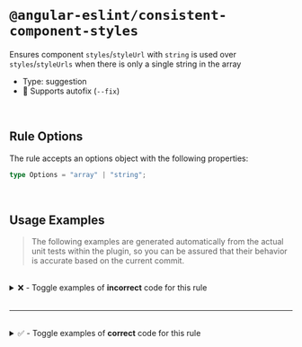 <!--

  DO NOT EDIT.

  This markdown file was autogenerated using a mixture of the following files as the source of truth for its data:
  - ../../src/rules/consistent-component-styles.ts
  - ../../tests/rules/consistent-component-styles/cases.ts

  In order to update this file, it is therefore those files which need to be updated, as well as potentially the generator script:
  - ../../../../tools/scripts/generate-rule-docs.ts

-->

<br>

# `@angular-eslint/consistent-component-styles`

Ensures component `styles`/`styleUrl` with `string` is used over `styles`/`styleUrls` when there is only a single string in the array

- Type: suggestion
- 🔧 Supports autofix (`--fix`)

<br>

## Rule Options

The rule accepts an options object with the following properties:

```ts
type Options = "array" | "string";

```

<br>

## Usage Examples

> The following examples are generated automatically from the actual unit tests within the plugin, so you can be assured that their behavior is accurate based on the current commit.

<br>

<details>
<summary>❌ - Toggle examples of <strong>incorrect</strong> code for this rule</summary>

<br>

#### Default Config

```json
{
  "rules": {
    "@angular-eslint/consistent-component-styles": [
      "error"
    ]
  }
}
```

<br>

#### ❌ Invalid Code

```ts
@Component({
  styles: [':host { display: block; }']
          ~~~~~~~~~~~~~~~~~~~~~~~~~~~~~
})
class Test {}
```

<br>

---

<br>

#### Default Config

```json
{
  "rules": {
    "@angular-eslint/consistent-component-styles": [
      "error"
    ]
  }
}
```

<br>

#### ❌ Invalid Code

```ts
@Component({
  standalone: true,
  imports: [MatButtonModule],
  styles: [':host { display: block; }'],
          ~~~~~~~~~~~~~~~~~~~~~~~~~~~~~
  providers: []
})
class Test {}
```

<br>

---

<br>

#### Default Config

```json
{
  "rules": {
    "@angular-eslint/consistent-component-styles": [
      "error"
    ]
  }
}
```

<br>

#### ❌ Invalid Code

```ts
@Component({
  styleUrls: ['./test.component.css']
  ~~~~~~~~~~~~~~~~~~~~~~~~~~~~~~~~~~~
})
class Test {}
```

<br>

---

<br>

#### Default Config

```json
{
  "rules": {
    "@angular-eslint/consistent-component-styles": [
      "error"
    ]
  }
}
```

<br>

#### ❌ Invalid Code

```ts
@Component({
  standalone: true,
  imports: [MatButtonModule],
  styleUrls: ['./test.component.css'],
  ~~~~~~~~~~~~~~~~~~~~~~~~~~~~~~~~~~~
  providers: []
})
class Test {}
```

<br>

---

<br>

#### Default Config

```json
{
  "rules": {
    "@angular-eslint/consistent-component-styles": [
      "error"
    ]
  }
}
```

<br>

#### ❌ Invalid Code

```ts
const type = 'block';
@Component({
  styles: [`:host\t{ display: ${type}; }`]
          ~~~~~~~~~~~~~~~~~~~~~~~~~~~~~~~~
})
class Test {}
```

<br>

---

<br>

#### Default Config

```json
{
  "rules": {
    "@angular-eslint/consistent-component-styles": [
      "error"
    ]
  }
}
```

<br>

#### ❌ Invalid Code

```ts
@Component({
  styles: [':host\t{ display: block; }']
          ~~~~~~~~~~~~~~~~~~~~~~~~~~~~~~
})
class Test {}
```

<br>

---

<br>

#### Default Config

```json
{
  "rules": {
    "@angular-eslint/consistent-component-styles": [
      "error"
    ]
  }
}
```

<br>

#### ❌ Invalid Code

```ts
@Component({
  styles: [':host{ display: block; }']
          ~~~~~~~~~~~~~~~~~~~~~~~~~~~~
})
class Test {}
```

<br>

---

<br>

#### Default Config

```json
{
  "rules": {
    "@angular-eslint/consistent-component-styles": [
      "error"
    ]
  }
}
```

<br>

#### ❌ Invalid Code

```ts
@Component({
  styles: [":host{ display: block; }"]
          ~~~~~~~~~~~~~~~~~~~~~~~~~~~~
})
class Test {}
```

<br>

---

<br>

#### Default Config

```json
{
  "rules": {
    "@angular-eslint/consistent-component-styles": [
      "error"
    ]
  }
}
```

<br>

#### ❌ Invalid Code

```ts
@Component({
  styles: [`:host{ display: block; }`]
          ~~~~~~~~~~~~~~~~~~~~~~~~~~~~
})
class Test {}
```

<br>

---

<br>

#### Default Config

```json
{
  "rules": {
    "@angular-eslint/consistent-component-styles": [
      "error"
    ]
  }
}
```

<br>

#### ❌ Invalid Code

```ts
@Component({
  styleUrls: [`./test.component.css`]
  ~~~~~~~~~~~~~~~~~~~~~~~~~~~~~~~~~~~
})
class Test {}
```

<br>

---

<br>

#### Custom Config

```json
{
  "rules": {
    "@angular-eslint/consistent-component-styles": [
      "error",
      "string"
    ]
  }
}
```

<br>

#### ❌ Invalid Code

```ts
@Component({
  styles: [':host { display: block; }']
          ~~~~~~~~~~~~~~~~~~~~~~~~~~~~~
})
class Test {}
```

<br>

---

<br>

#### Custom Config

```json
{
  "rules": {
    "@angular-eslint/consistent-component-styles": [
      "error",
      "string"
    ]
  }
}
```

<br>

#### ❌ Invalid Code

```ts
@Component({
  styleUrls: ['./test.component.css']
  ~~~~~~~~~~~~~~~~~~~~~~~~~~~~~~~~~~~
})
class Test {}
```

<br>

---

<br>

#### Custom Config

```json
{
  "rules": {
    "@angular-eslint/consistent-component-styles": [
      "error",
      "array"
    ]
  }
}
```

<br>

#### ❌ Invalid Code

```ts
@Component({
  styles: ':host { display: block; }'
          ~~~~~~~~~~~~~~~~~~~~~~~~~~~
})
class Test {}
```

<br>

---

<br>

#### Custom Config

```json
{
  "rules": {
    "@angular-eslint/consistent-component-styles": [
      "error",
      "array"
    ]
  }
}
```

<br>

#### ❌ Invalid Code

```ts
@Component({
  standalone: true,
  imports: [MatButtonModule],
  styles: ':host { display: block; }',
          ~~~~~~~~~~~~~~~~~~~~~~~~~~~
  providers: []
})
class Test {}
```

<br>

---

<br>

#### Custom Config

```json
{
  "rules": {
    "@angular-eslint/consistent-component-styles": [
      "error",
      "array"
    ]
  }
}
```

<br>

#### ❌ Invalid Code

```ts
@Component({
  styleUrl: './test.component.css',
  ~~~~~~~~~~~~~~~~~~~~~~~~~~~~~~~~
})
class Test {}
```

<br>

---

<br>

#### Custom Config

```json
{
  "rules": {
    "@angular-eslint/consistent-component-styles": [
      "error",
      "array"
    ]
  }
}
```

<br>

#### ❌ Invalid Code

```ts
const type = 'block';
@Component({
  styles: `:host\t{ display: ${type}; }`
          ~~~~~~~~~~~~~~~~~~~~~~~~~~~~~~
})
class Test {}
```

<br>

---

<br>

#### Custom Config

```json
{
  "rules": {
    "@angular-eslint/consistent-component-styles": [
      "error",
      "array"
    ]
  }
}
```

<br>

#### ❌ Invalid Code

```ts
@Component({
  styles: ':host\t{ display: block; }'
          ~~~~~~~~~~~~~~~~~~~~~~~~~~~~
})
class Test {}
```

<br>

---

<br>

#### Custom Config

```json
{
  "rules": {
    "@angular-eslint/consistent-component-styles": [
      "error",
      "array"
    ]
  }
}
```

<br>

#### ❌ Invalid Code

```ts
@Component({
  styles: ':host{ display: block; }'
          ~~~~~~~~~~~~~~~~~~~~~~~~~~
})
class Test {}
```

<br>

---

<br>

#### Custom Config

```json
{
  "rules": {
    "@angular-eslint/consistent-component-styles": [
      "error",
      "array"
    ]
  }
}
```

<br>

#### ❌ Invalid Code

```ts
@Component({
  styles: ":host{ display: block; }"
          ~~~~~~~~~~~~~~~~~~~~~~~~~~
})
class Test {}
```

<br>

---

<br>

#### Custom Config

```json
{
  "rules": {
    "@angular-eslint/consistent-component-styles": [
      "error",
      "array"
    ]
  }
}
```

<br>

#### ❌ Invalid Code

```ts
@Component({
  styles: `:host{ display: block; }`
          ~~~~~~~~~~~~~~~~~~~~~~~~~~
})
class Test {}
```

</details>

<br>

---

<br>

<details>
<summary>✅ - Toggle examples of <strong>correct</strong> code for this rule</summary>

<br>

#### Default Config

```json
{
  "rules": {
    "@angular-eslint/consistent-component-styles": [
      "error"
    ]
  }
}
```

<br>

#### ✅ Valid Code

```ts
@Component({
  styles: ':host { display: block; }',
})
class Test {}
```

<br>

---

<br>

#### Default Config

```json
{
  "rules": {
    "@angular-eslint/consistent-component-styles": [
      "error"
    ]
  }
}
```

<br>

#### ✅ Valid Code

```ts
@Component({
  styles: `
    :host { display: block; }
  `,
})
class Test {}
```

<br>

---

<br>

#### Default Config

```json
{
  "rules": {
    "@angular-eslint/consistent-component-styles": [
      "error"
    ]
  }
}
```

<br>

#### ✅ Valid Code

```ts
@Component({
  selector: 'my-test',
  standalone: true,
  imports: [CommonModule],
  styles: `
    :host { display: block; }
  `,
  providers: [FooService]
})
class Test {}
```

<br>

---

<br>

#### Default Config

```json
{
  "rules": {
    "@angular-eslint/consistent-component-styles": [
      "error"
    ]
  }
}
```

<br>

#### ✅ Valid Code

```ts
@Component({
  styles: [
    ':host { display: block; }',
    `.foo { color: red; }`
  ],
})
class Test {}
```

<br>

---

<br>

#### Default Config

```json
{
  "rules": {
    "@angular-eslint/consistent-component-styles": [
      "error"
    ]
  }
}
```

<br>

#### ✅ Valid Code

```ts
@Component({
  styleUrl: `./test.component.css`,
})
class Test {}
```

<br>

---

<br>

#### Default Config

```json
{
  "rules": {
    "@angular-eslint/consistent-component-styles": [
      "error"
    ]
  }
}
```

<br>

#### ✅ Valid Code

```ts
@Component({
  styleUrls: [
    '../shared.css',
    `./test.component.css`
  ],
})
class Test {}
```

<br>

---

<br>

#### Default Config

```json
{
  "rules": {
    "@angular-eslint/consistent-component-styles": [
      "error"
    ]
  }
}
```

<br>

#### ✅ Valid Code

```ts
@Component({
  selector: 'my-test',
  standalone: true,
  imports: [CommonModule],
  styleUrls: [
    '../shared.css',
    `./test.component.css`
  ],
  providers: [FooService]
})
class Test {}
```

<br>

---

<br>

#### Custom Config

```json
{
  "rules": {
    "@angular-eslint/consistent-component-styles": [
      "error",
      "string"
    ]
  }
}
```

<br>

#### ✅ Valid Code

```ts
@Component({
  styles: ':host { display: block; }',
})
class Test {}
```

<br>

---

<br>

#### Custom Config

```json
{
  "rules": {
    "@angular-eslint/consistent-component-styles": [
      "error",
      "string"
    ]
  }
}
```

<br>

#### ✅ Valid Code

```ts
@Component({
  styles: \`
    :host { display: block; }
  \`,
})
class Test {}
```

<br>

---

<br>

#### Custom Config

```json
{
  "rules": {
    "@angular-eslint/consistent-component-styles": [
      "error",
      "string"
    ]
  }
}
```

<br>

#### ✅ Valid Code

```ts
@Component({
  selector: 'my-test',
  standalone: true,
  imports: [CommonModule],
  styles: \`
    :host { display: block; }
  \`,
  providers: [FooService]
})
class Test {}
```

<br>

---

<br>

#### Custom Config

```json
{
  "rules": {
    "@angular-eslint/consistent-component-styles": [
      "error",
      "string"
    ]
  }
}
```

<br>

#### ✅ Valid Code

```ts
@Component({
  styles: [
    ':host { display: block; }',
    \`.foo { color: red; }\`
  ],
})
class Test {}
```

<br>

---

<br>

#### Custom Config

```json
{
  "rules": {
    "@angular-eslint/consistent-component-styles": [
      "error",
      "string"
    ]
  }
}
```

<br>

#### ✅ Valid Code

```ts
@Component({
  styleUrl: \`./test.component.css\`,
})
class Test {}
```

<br>

---

<br>

#### Custom Config

```json
{
  "rules": {
    "@angular-eslint/consistent-component-styles": [
      "error",
      "string"
    ]
  }
}
```

<br>

#### ✅ Valid Code

```ts
@Component({
  styleUrls: [
    '../shared.css',
    \`./test.component.css\`
  ],
})
class Test {}
```

<br>

---

<br>

#### Custom Config

```json
{
  "rules": {
    "@angular-eslint/consistent-component-styles": [
      "error",
      "string"
    ]
  }
}
```

<br>

#### ✅ Valid Code

```ts
@Component({
  selector: 'my-test',
  standalone: true,
  imports: [CommonModule],
  styleUrls: [
    '../shared.css',
    \`./test.component.css\`
  ],
  providers: [FooService]
})
class Test {}
```

<br>

---

<br>

#### Custom Config

```json
{
  "rules": {
    "@angular-eslint/consistent-component-styles": [
      "error",
      "array"
    ]
  }
}
```

<br>

#### ✅ Valid Code

```ts
@Component({
  styles: [':host { display: block; }'],
})
class Test {}
```

<br>

---

<br>

#### Custom Config

```json
{
  "rules": {
    "@angular-eslint/consistent-component-styles": [
      "error",
      "array"
    ]
  }
}
```

<br>

#### ✅ Valid Code

```ts
@Component({
  styles: [
    \`
      :host { display: block; }
    \`
  ],
})
class Test {}
```

<br>

---

<br>

#### Custom Config

```json
{
  "rules": {
    "@angular-eslint/consistent-component-styles": [
      "error",
      "array"
    ]
  }
}
```

<br>

#### ✅ Valid Code

```ts
@Component({
  selector: 'my-test',
  standalone: true,
  imports: [CommonModule],
  styles: [
    \`
      :host { display: block; }
    \`
  ],
  providers: [FooService]
})
class Test {}
```

<br>

---

<br>

#### Custom Config

```json
{
  "rules": {
    "@angular-eslint/consistent-component-styles": [
      "error",
      "array"
    ]
  }
}
```

<br>

#### ✅ Valid Code

```ts
@Component({
  styles: [
    ':host { display: block; }',
    \`.foo { color: red; }\`
  ],
})
class Test {}
```

<br>

---

<br>

#### Custom Config

```json
{
  "rules": {
    "@angular-eslint/consistent-component-styles": [
      "error",
      "array"
    ]
  }
}
```

<br>

#### ✅ Valid Code

```ts
@Component({
  styleUrls: [\`./test.component.css\`],
})
class Test {}
```

<br>

---

<br>

#### Custom Config

```json
{
  "rules": {
    "@angular-eslint/consistent-component-styles": [
      "error",
      "array"
    ]
  }
}
```

<br>

#### ✅ Valid Code

```ts
@Component({
  styleUrls: [
    '../shared.css',
    \`./test.component.css\`
  ],
})
class Test {}
```

<br>

---

<br>

#### Custom Config

```json
{
  "rules": {
    "@angular-eslint/consistent-component-styles": [
      "error",
      "array"
    ]
  }
}
```

<br>

#### ✅ Valid Code

```ts
@Component({
  selector: 'my-test',
  standalone: true,
  imports: [CommonModule],
  styleUrls: [
    '../shared.css',
    \`./test.component.css\`
  ],
  providers: [FooService]
})
class Test {}
```

</details>

<br>
